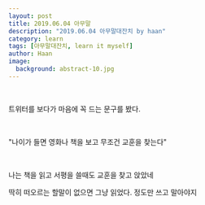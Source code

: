 ```yaml
---
layout: post
title: 2019.06.04 아무말
description: "2019.06.04 아무말대잔치 by haan" 
category: learn
tags: [아무말대잔치, learn it myself]
author: Haan
image:
  background: abstract-10.jpg
---
```


<br/>
<p>트위터를 보다가 마음에 꼭 드는 문구를 봤다.</p>
<br>
<p>	"나이가 들면 영화나 책을 보고 무조건 교훈을 찾는다"</p>
<br>
<p>나는 책을 읽고 서평을 쓸때도 교훈을 찾고 앉았네</p>
<p>딱히 떠오르는 할말이 없으면 그냥 읽었다. 정도만 쓰고 말아야지 </p>